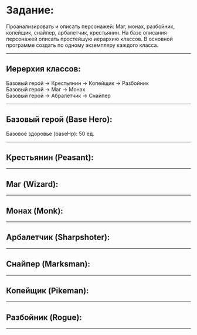 # Задание:
Проанализировать и описать персонажей: Маг, монах, разбойник, копейщик, снайпер, арбалетчик, крестьянин. На базе описания персонажей описать простейшую иерархию классов. В основной программе создать по одному экземпляру каждого класса.
***
## Иерерхия классов:
Базовый герой -> Крестьянин -> Копейщик -> Разбойник  
Базовый герой -> Маг -> Монах  
Базовый герой -> Абралетчик -> Снайпер  
***
## Базовый герой (Base Hero):
Базовое здоровье (baseHp): 50 ед.
***
## Крестьянин (Peasant):
***
## Маг (Wizard):
***
## Монах (Monk):
***
## Арбалетчик (Sharpshoter):
***
## Снайпер (Marksman):
***
## Копейщик (Pikeman):
***
## Разбойник (Rogue):
***